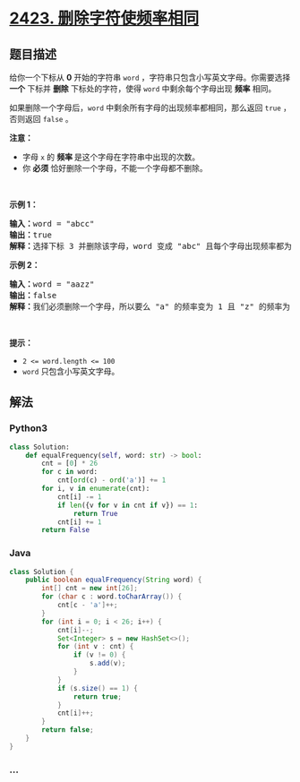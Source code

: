 # [2423. 删除字符使频率相同](https://leetcode-cn.com/problems/remove-letter-to-equalize-frequency)

## 题目描述

<!-- 这里写题目描述 -->

<p>给你一个下标从 <strong>0</strong>&nbsp;开始的字符串&nbsp;<code>word</code>&nbsp;，字符串只包含小写英文字母。你需要选择 <strong>一个</strong>&nbsp;下标并 <strong>删除</strong>&nbsp;下标处的字符，使得 <code>word</code>&nbsp;中剩余每个字母出现 <strong>频率</strong>&nbsp;相同。</p>

<p>如果删除一个字母后，<code>word</code>&nbsp;中剩余所有字母的出现频率都相同，那么返回 <code>true</code>&nbsp;，否则返回 <code>false</code>&nbsp;。</p>

<p><strong>注意：</strong></p>

<ul>
	<li>字母&nbsp;<code>x</code>&nbsp;的 <strong>频率</strong><strong>&nbsp;</strong>是这个字母在字符串中出现的次数。</li>
	<li>你 <strong>必须</strong>&nbsp;恰好删除一个字母，不能一个字母都不删除。</li>
</ul>

<p>&nbsp;</p>

<p><strong>示例 1：</strong></p>

<pre><b>输入：</b>word = "abcc"
<b>输出：</b>true
<b>解释：</b>选择下标 3 并删除该字母，word 变成 "abc" 且每个字母出现频率都为 1 。
</pre>

<p><strong>示例 2：</strong></p>

<pre><b>输入：</b>word = "aazz"
<b>输出：</b>false
<b>解释：</b>我们必须删除一个字母，所以要么 "a" 的频率变为 1 且 "z" 的频率为 2 ，要么两个字母频率反过来。所以不可能让剩余所有字母出现频率相同。
</pre>

<p>&nbsp;</p>

<p><strong>提示：</strong></p>

<ul>
	<li><code>2 &lt;= word.length &lt;= 100</code></li>
	<li><code>word</code>&nbsp;只包含小写英文字母。</li>
</ul>


## 解法

<!-- 这里可写通用的实现逻辑 -->

<!-- tabs:start -->

### **Python3**

<!-- 这里可写当前语言的特殊实现逻辑 -->

```python
class Solution:
    def equalFrequency(self, word: str) -> bool:
        cnt = [0] * 26
        for c in word:
            cnt[ord(c) - ord('a')] += 1
        for i, v in enumerate(cnt):
            cnt[i] -= 1
            if len({v for v in cnt if v}) == 1:
                return True
            cnt[i] += 1
        return False
```

### **Java**

<!-- 这里可写当前语言的特殊实现逻辑 -->

```java
class Solution {
    public boolean equalFrequency(String word) {
        int[] cnt = new int[26];
        for (char c : word.toCharArray()) {
            cnt[c - 'a']++;
        }
        for (int i = 0; i < 26; i++) {
            cnt[i]--;
            Set<Integer> s = new HashSet<>();
            for (int v : cnt) {
                if (v != 0) {
                    s.add(v);
                }  
            }
            if (s.size() == 1) {
                return true;
            }
            cnt[i]++;
        }
        return false;
    }
}
```

### **...**

```

```

<!-- tabs:end -->
